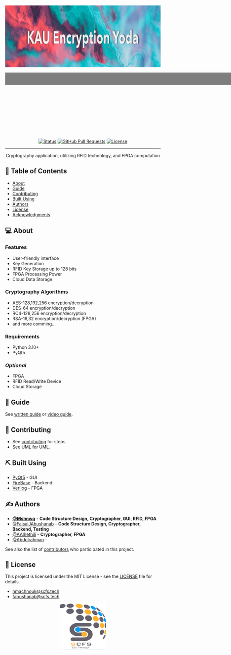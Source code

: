 <p align="center">
  <a href="" rel="noopener">
    <img width=2000px height=200px src="assets/images/KAU E Y.jpeg" alt="Project logo">
    <div style="background-image: url('https://github.com/Mshnwq/Encryption-Application/blob/main/assets/images/KAU E Y.jpeg');
                background-size: cover;
                background-position: center;
                width: 2000px;
                height: 200px;
                display: inline-block;">
      <h3 align="center" style="margin: 0; padding: 10px; background-color: rgba(0, 0, 0, 0.5); color: white;">EE495 Cryptography</h3>
    </div>
  </a>
</p>

<div align="center">

[![Status](https://img.shields.io/badge/status-active-success.svg)]()
[![GitHub Pull Requests](https://img.shields.io/github/issues-pr/kylelobo/The-Documentation-Compendium.svg)](https://github.com/kylelobo/The-Documentation-Compendium/pulls)
[![License](https://img.shields.io/badge/license-MIT-blue.svg)](/LICENSE)

</div>

---

<p align="center"> Cryptography application, utilizing RFID technology, and FPGA computation
    <br> 
</p>

## 📖 Table of Contents

- [About](#about)
- [Guide](#guide)
- [Contributing](#contributing)
- [Built Using](#built_using)
- [Authors](#authors)
- [License](#license)
- [Acknowledgments](#acknowledgement)

## :computer: About <a name = "about"></a>

### **Features**
- User-friendly interface
- Key Generation
- RFID Key Storage up to 128 bits
- FPGA Processing Power
- Cloud Data Storage
  
### **Cryptography Algorithms**
- AES-128,192,256 encryption/decryption
- DES-64 encryption/decryption
- RC4-128,256 encryption/decryption
- RSA-16,32 encryption/decryption (FPGA)
- and more comming...

### **Requirements**
- Python 3.10+
- PyQt5

### ***Optional***
- FPGA 
- RFID Read/Write Device
- Cloud Storage

## 🏁 Guide <a name = "guide"></a>

See [written guide](https://github.com/Mshnwq/Encryption-Application/blob/main/Guide) or [video guide](https://drive.google.com/drive/folders/10jrCU3F_7SaCHny6i0zd1NPGIG_tyQQt?usp=share_link).

## 🚀 Contributing <a name = "contributing"></a>

- See [contributing](https://drive.google.com/drive/folders/10jrCU3F_7SaCHny6i0zd1NPGIG_tyQQt?usp=share_link) for steps.
- See [UML](https://github.com/Mshnwq/Encryption-Application/blob/main/UML) for UML.

## ⛏️ Built Using <a name = "built_using"></a>

- [PyQt5](https://www.qt.io/) - GUI
- [FireBase](https://firebase.google.com/) - Backend
- [Verilog](https://www.verilog.com/) - FPGA

## ✍️ Authors <a name = "authors"></a>

- [**@Mshnwq**](https://github.com/Mshnwq) - **Code Structure Design, Cryptographer, GUI, RFID, FPGA**
- [@FaisalJAbushanab](https://github.com/FaisalJAbushanab) - **Code Structure Design, Cryptographer, Backend, Testing**
- [@AAlhethili](https://github.com/AAlhethili) - **Cryptographer, FPGA**
- [@Abdulrahman](https://github.com/rhman1) - 


See also the list of [contributors](https://github.com/Mshnwq/Encryption-Application/graphs/contributors) who participated in this project.

## 📝 License <a name="license"></a>
This project is licensed under the MIT License - see the [LICENSE](https://github.com/Mshnwq/Encryption-Application/blob/main/LICENSE) file for details.

- [hmachnouk@scfs.tech](mailto:hmachnouk@scfs.tech)
- [fabushanab@scfs.tech](mailto:fabushanab@scfs.tech)

<p align="center">
    <img width=150px height=150px src="assets/icons/SCFS.png" alt="Company logo">
</p>

